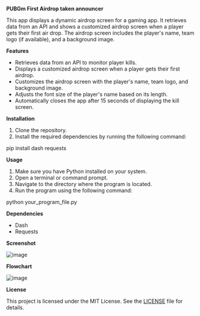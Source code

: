 **PUBGm First Airdrop taken announcer**

This app displays a dynamic airdrop screen for a gaming app. It retrieves data from an API and shows a customized airdrop screen when a player gets their first air drop. The airdrop screen includes the player's name, team logo (if available), and a background image.

**Features**

-   Retrieves data from an API to monitor player kills.
-   Displays a customized airdrop screen when a player gets their first airdrop.
-   Customizes the airdrop screen with the player's name, team logo, and background image.
-   Adjusts the font size of the player's name based on its length.
-   Automatically closes the app after 15 seconds of displaying the kill screen.

**Installation**

1.  Clone the repository.
2.  Install the required dependencies by running the following command:

pip install dash requests

**Usage**

1.  Make sure you have Python installed on your system.
2.  Open a terminal or command prompt.
3.  Navigate to the directory where the program is located.
4.  Run the program using the following command:

python your_program_file.py

**Dependencies**

-   Dash
-   Requests

**Screenshot**

![image](https://github.com/NotJeket/PUBGm-First-Airdrop/assets/37781149/d450b4e8-3bd1-40ea-9df6-358f53b9256a)


**Flowchart**

![image](https://github.com/NotJeket/PUBGm-First-Airdrop/assets/37781149/bf63ee48-bc3f-482c-a461-8c2a93dc1b16)


**License**

This project is licensed under the MIT License. See the [LICENSE](https://github.com/NotJeket/PUBGm-First-Airdrop/blob/main/LICENSE) file for details.

